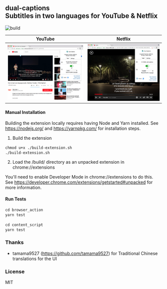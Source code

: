 ## dual-captions <br/> Subtitles in two languages for YouTube & Netflix
![build](https://travis-ci.com/mikesteele/dual-captions.svg?branch=master)

| YouTube      | Netflix       |
|:-------------:|:-------------:|
| <img src="https://raw.githubusercontent.com/mikesteele/dual-captions-gifs/master/youtube.png"> | <img src="https://raw.githubusercontent.com/mikesteele/dual-captions-gifs/master/netflix.png"> |

#### Manual Installation

Building the extension locally requires having Node and Yarn installed. See https://nodejs.org/ and https://yarnpkg.com/ for installation steps.

1. Build the extension

````
chmod u+x ./build-extension.sh
./build-extension.sh
````

2. Load the /build/ directory as an unpacked extension in chrome://extensions

You'll need to enable Developer Mode in chrome://extensions to do this. See https://developer.chrome.com/extensions/getstarted#unpacked for more information.

#### Run Tests

```
cd browser_action
yarn test

cd content_script
yarn test
```

### Thanks

* tamama9527 (https://github.com/tamama9527) for Traditional Chinese translations for the UI

### License

MIT
